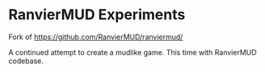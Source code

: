 # RanvierMUD Experiments
Fork of https://github.com/RanvierMUD/ranviermud/

A continued attempt to create a mudlike game. This time with RanvierMUD codebase.